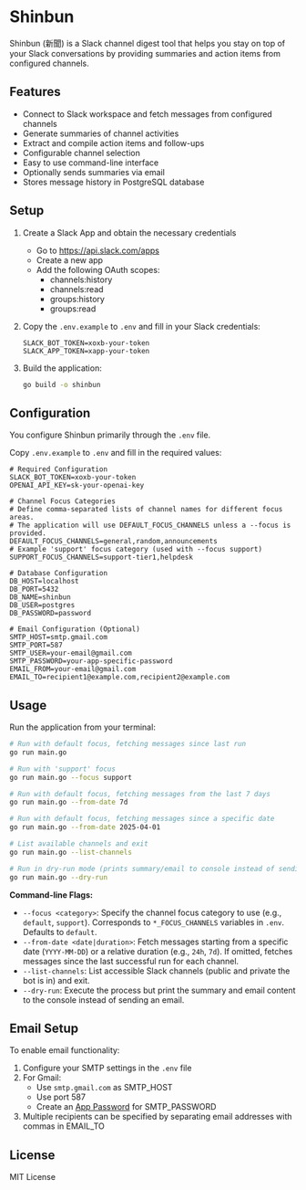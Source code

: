 # Shinbun

Shinbun (新聞) is a Slack channel digest tool that helps you stay on top of your Slack conversations by providing summaries and action items from configured channels.

## Features

- Connect to Slack workspace and fetch messages from configured channels
- Generate summaries of channel activities
- Extract and compile action items and follow-ups
- Configurable channel selection
- Easy to use command-line interface
- Optionally sends summaries via email
- Stores message history in PostgreSQL database

## Setup

1. Create a Slack App and obtain the necessary credentials
   - Go to https://api.slack.com/apps
   - Create a new app
   - Add the following OAuth scopes:
     - channels:history
     - channels:read
     - groups:history
     - groups:read

2. Copy the `.env.example` to `.env` and fill in your Slack credentials:
   ```
   SLACK_BOT_TOKEN=xoxb-your-token
   SLACK_APP_TOKEN=xapp-your-token
   ```

3. Build the application:
   ```bash
   go build -o shinbun
   ```

## Configuration

You configure Shinbun primarily through the `.env` file.

Copy `.env.example` to `.env` and fill in the required values:

```env
# Required Configuration
SLACK_BOT_TOKEN=xoxb-your-token
OPENAI_API_KEY=sk-your-openai-key

# Channel Focus Categories
# Define comma-separated lists of channel names for different focus areas.
# The application will use DEFAULT_FOCUS_CHANNELS unless a --focus is provided.
DEFAULT_FOCUS_CHANNELS=general,random,announcements
# Example 'support' focus category (used with --focus support)
SUPPORT_FOCUS_CHANNELS=support-tier1,helpdesk

# Database Configuration
DB_HOST=localhost
DB_PORT=5432
DB_NAME=shinbun
DB_USER=postgres
DB_PASSWORD=password

# Email Configuration (Optional)
SMTP_HOST=smtp.gmail.com
SMTP_PORT=587
SMTP_USER=your-email@gmail.com
SMTP_PASSWORD=your-app-specific-password
EMAIL_FROM=your-email@gmail.com
EMAIL_TO=recipient1@example.com,recipient2@example.com
```

## Usage

Run the application from your terminal:

```bash
# Run with default focus, fetching messages since last run
go run main.go 

# Run with 'support' focus
go run main.go --focus support

# Run with default focus, fetching messages from the last 7 days
go run main.go --from-date 7d

# Run with default focus, fetching messages since a specific date
go run main.go --from-date 2025-04-01

# List available channels and exit
go run main.go --list-channels

# Run in dry-run mode (prints summary/email to console instead of sending)
go run main.go --dry-run
```

**Command-line Flags:**

*   `--focus <category>`: Specify the channel focus category to use (e.g., `default`, `support`). Corresponds to `*_FOCUS_CHANNELS` variables in `.env`. Defaults to `default`.
*   `--from-date <date|duration>`: Fetch messages starting from a specific date (`YYYY-MM-DD`) or a relative duration (e.g., `24h`, `7d`). If omitted, fetches messages since the last successful run for each channel.
*   `--list-channels`: List accessible Slack channels (public and private the bot is in) and exit.
*   `--dry-run`: Execute the process but print the summary and email content to the console instead of sending an email.

## Email Setup

To enable email functionality:

1. Configure your SMTP settings in the `.env` file
2. For Gmail:
   - Use `smtp.gmail.com` as SMTP_HOST
   - Use port 587
   - Create an [App Password](https://support.google.com/accounts/answer/185833?hl=en) for SMTP_PASSWORD
3. Multiple recipients can be specified by separating email addresses with commas in EMAIL_TO

## License

MIT License

